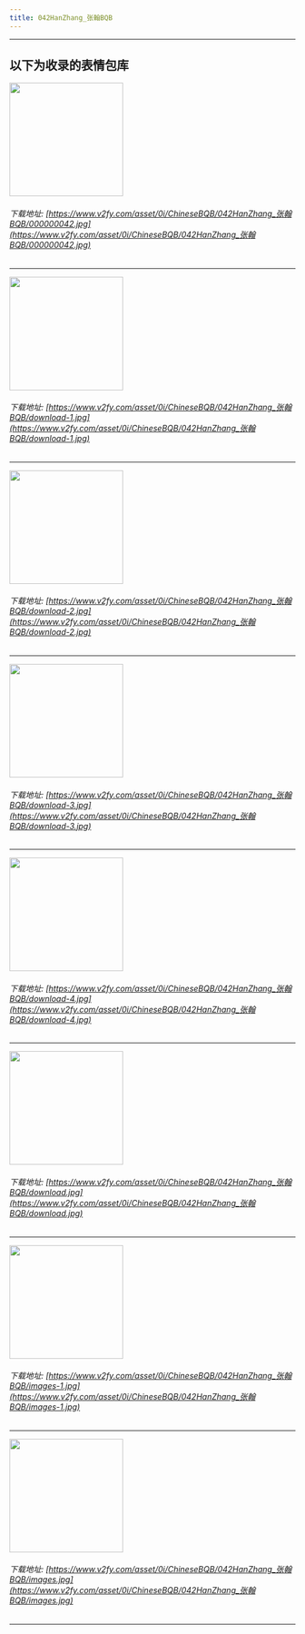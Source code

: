 ```yaml
---
title: 042HanZhang_张翰BQB
---
```


------
## 以下为收录的表情包库

<!-- more -->

<img height='200px' style='height:200px;'  src='https://www.v2fy.com/asset/0i/ChineseBQB/042HanZhang_张翰BQB/000000042.jpg' data-original='https://www.v2fy.com/asset/0i/ChineseBQB/042HanZhang_张翰BQB/000000042.jpg' /><br/><h6>下载地址: [https://www.v2fy.com/asset/0i/ChineseBQB/042HanZhang_张翰BQB/000000042.jpg](https://www.v2fy.com/asset/0i/ChineseBQB/042HanZhang_张翰BQB/000000042.jpg)</h6><hr/><img height='200px' style='height:200px;'  src='https://www.v2fy.com/asset/0i/ChineseBQB/042HanZhang_张翰BQB/download-1.jpg' data-original='https://www.v2fy.com/asset/0i/ChineseBQB/042HanZhang_张翰BQB/download-1.jpg' /><br/><h6>下载地址: [https://www.v2fy.com/asset/0i/ChineseBQB/042HanZhang_张翰BQB/download-1.jpg](https://www.v2fy.com/asset/0i/ChineseBQB/042HanZhang_张翰BQB/download-1.jpg)</h6><hr/><img height='200px' style='height:200px;'  src='https://www.v2fy.com/asset/0i/ChineseBQB/042HanZhang_张翰BQB/download-2.jpg' data-original='https://www.v2fy.com/asset/0i/ChineseBQB/042HanZhang_张翰BQB/download-2.jpg' /><br/><h6>下载地址: [https://www.v2fy.com/asset/0i/ChineseBQB/042HanZhang_张翰BQB/download-2.jpg](https://www.v2fy.com/asset/0i/ChineseBQB/042HanZhang_张翰BQB/download-2.jpg)</h6><hr/><img height='200px' style='height:200px;'  src='https://www.v2fy.com/asset/0i/ChineseBQB/042HanZhang_张翰BQB/download-3.jpg' data-original='https://www.v2fy.com/asset/0i/ChineseBQB/042HanZhang_张翰BQB/download-3.jpg' /><br/><h6>下载地址: [https://www.v2fy.com/asset/0i/ChineseBQB/042HanZhang_张翰BQB/download-3.jpg](https://www.v2fy.com/asset/0i/ChineseBQB/042HanZhang_张翰BQB/download-3.jpg)</h6><hr/><img height='200px' style='height:200px;'  src='https://www.v2fy.com/asset/0i/ChineseBQB/042HanZhang_张翰BQB/download-4.jpg' data-original='https://www.v2fy.com/asset/0i/ChineseBQB/042HanZhang_张翰BQB/download-4.jpg' /><br/><h6>下载地址: [https://www.v2fy.com/asset/0i/ChineseBQB/042HanZhang_张翰BQB/download-4.jpg](https://www.v2fy.com/asset/0i/ChineseBQB/042HanZhang_张翰BQB/download-4.jpg)</h6><hr/><img height='200px' style='height:200px;'  src='https://www.v2fy.com/asset/0i/ChineseBQB/042HanZhang_张翰BQB/download.jpg' data-original='https://www.v2fy.com/asset/0i/ChineseBQB/042HanZhang_张翰BQB/download.jpg' /><br/><h6>下载地址: [https://www.v2fy.com/asset/0i/ChineseBQB/042HanZhang_张翰BQB/download.jpg](https://www.v2fy.com/asset/0i/ChineseBQB/042HanZhang_张翰BQB/download.jpg)</h6><hr/><img height='200px' style='height:200px;'  src='https://www.v2fy.com/asset/0i/ChineseBQB/042HanZhang_张翰BQB/images-1.jpg' data-original='https://www.v2fy.com/asset/0i/ChineseBQB/042HanZhang_张翰BQB/images-1.jpg' /><br/><h6>下载地址: [https://www.v2fy.com/asset/0i/ChineseBQB/042HanZhang_张翰BQB/images-1.jpg](https://www.v2fy.com/asset/0i/ChineseBQB/042HanZhang_张翰BQB/images-1.jpg)</h6><hr/><img height='200px' style='height:200px;'  src='https://www.v2fy.com/asset/0i/ChineseBQB/042HanZhang_张翰BQB/images.jpg' data-original='https://www.v2fy.com/asset/0i/ChineseBQB/042HanZhang_张翰BQB/images.jpg' /><br/><h6>下载地址: [https://www.v2fy.com/asset/0i/ChineseBQB/042HanZhang_张翰BQB/images.jpg](https://www.v2fy.com/asset/0i/ChineseBQB/042HanZhang_张翰BQB/images.jpg)</h6><hr/>